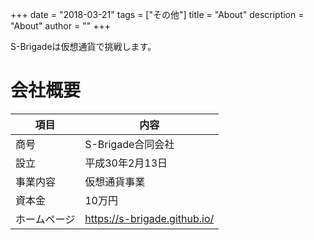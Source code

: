 +++
date = "2018-03-21"
tags = ["その他"]
title = "About"
description = "About"
author = ""
+++

S-Brigadeは仮想通貨で挑戦します。

# 会社概要
| 項目 | 内容 |
| --- | --- |
| 商号 | S-Brigade合同会社 |
| 設立 | 平成30年2月13日 |
| 事業内容 | 仮想通貨事業 |
| 資本金 | 10万円 |
| ホームページ | https://s-brigade.github.io/ |


